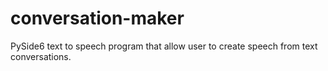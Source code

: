 # conversation-maker
PySide6 text to speech program that allow user to create speech from text conversations.
